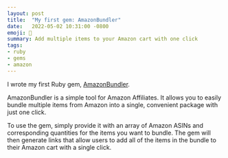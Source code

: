 ```yaml
---
layout: post
title:  "My first gem: AmazonBundler"
date:   2022-05-02 10:31:00 -0800
emoji: 🛒
summary: Add multiple items to your Amazon cart with one click
tags:
- ruby
- gems
- amazon
---
```


I wrote my first Ruby gem, [AmazonBundler](https://github.com/bobbymeyer/amazon_bundler).

AmazonBundler is a simple tool for Amazon Affiliates. It allows you to easily bundle multiple items from Amazon into a single, convenient package with just one click.

To use the gem, simply provide it with an array of Amazon ASINs and corresponding quantities for the items you want to bundle. The gem will then generate links that allow users to add all of the items in the bundle to their Amazon cart with a single click.